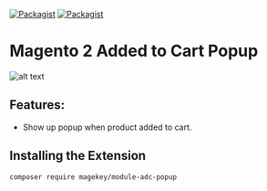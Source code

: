 [![Packagist](https://img.shields.io/packagist/v/magekey/module-adc-popup.svg)](https://packagist.org/packages/magekey/module-adc-popup) [![Packagist](https://img.shields.io/packagist/dt/magekey/module-adc-popup.svg)](https://packagist.org/packages/magekey/module-adc-popup)

# Magento 2 Added to Cart Popup

![alt text](https://raw.githubusercontent.com/magekey/module-adc-popup/master/docs/images/popup.png)

## Features:

- Show up popup when product added to cart.

## Installing the Extension

    composer require magekey/module-adc-popup